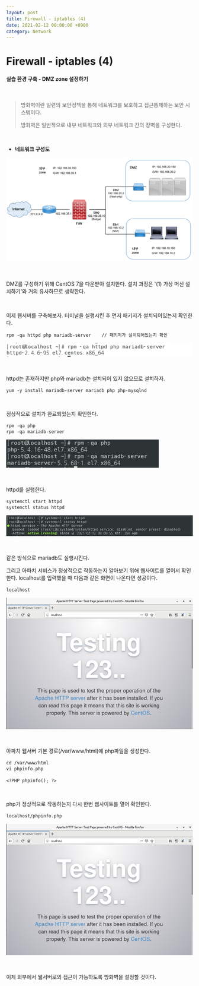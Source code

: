 ```yaml
---
layout: post
title: Firewall - iptables (4)
date: 2021-02-12 00:00:00 +0900
category: Network
---
```



# Firewall - iptables (4)

#### 실습 환경 구축 - DMZ zone 설정하기

<br/>

> 방화벽이란 일련의 보안정책을 통해 네트워크를 보호하고 접근통제하는 보안 시스템이다. 
>
> 방화벽은 일반적으로 내부 네트워크와 외부 네트워크 간의 장벽을 구성한다.

<br/>

- **네트워크 구성도**

![iptables1_0](/public/img/iptables1_0.PNG) 

<br/>

DMZ를 구성하기 위해 CentOS 7을 다운받아 설치한다. 설치 과정은 '(1) 가상 머신 설치하기'와 거의 유사하므로 생략한다.

<br/>

이제 웹서버를 구축해보자. 터미널을 실행시킨 후 먼저 패키지가 설치되어있는지 확인한다.

```shell
rpm -qa httpd php mariadb-server	// 패키지가 설치되어있는지 확인
```

![iptables4_1](/public/img/iptables4_1.PNG)

<br/>

httpd는 존재하지만 php와 mariadb는 설치되어 있지 않으므로 설치하자.

```shell
yum -y install mariadb-server mariadb php php-mysqlnd
```

<br/>

정상적으로 설치가 완료되었는지 확인한다.

```shell
rpm -qa php
rpm -qa mariadb-server
```

![iptables4_2](/public/img/iptables4_2.PNG)

<br/>

httpd를 실행한다.

```shell
systemctl start httpd
systemctl status httpd
```

![iptables4_3](/public/img/iptables4_3.PNG)

<br/>

같은 방식으로 mariadb도 실행시킨다.

그리고 아파치 서비스가 정상적으로 작동하는지 알아보기 위해 웹사이트를 열어서 확인한다. localhost를 입력했을 때 다음과 같은 화면이 나온다면 성공이다.

```shell
localhost
```

![iptables4_4](/public/img/iptables4_4.PNG)

<br/>

아파치 웹서버 기본 경로(/var/www/html)에 php파일을 생성한다.

```shell
cd /var/www/html
vi phpinfo.php

<?PHP phpinfo(); ?>
```

<br/>

php가 정상적으로 작동하는지 다시 한번 웹사이트를 열어 확인한다.

```shell
localhost/phpinfo.php
```

![iptables4_4](/public/img/iptables4_4.PNG)

<br/>

이제 외부에서 웹서버로의 접근이 가능하도록 방화벽을 설정할 것이다.

